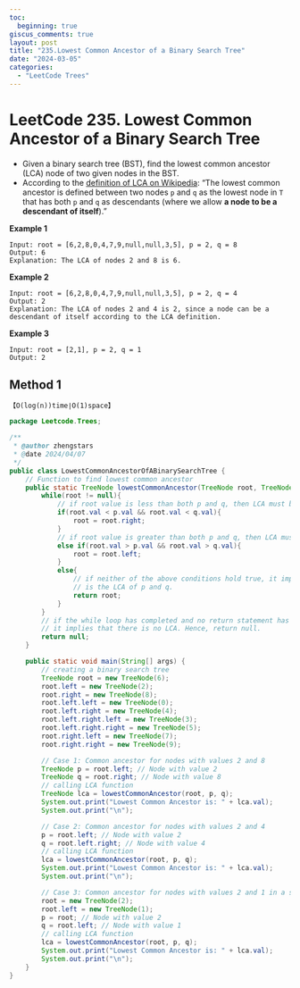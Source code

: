```yaml
---
toc:
  beginning: true
giscus_comments: true
layout: post
title: "235.Lowest Common Ancestor of a Binary Search Tree"
date: "2024-03-05"
categories:
  - "LeetCode Trees"
---
```


# LeetCode 235. Lowest Common Ancestor of a Binary Search Tree 

- Given a binary search tree (BST), find the lowest common ancestor (LCA) node of two given nodes in the BST.
- According to the [definition of LCA on Wikipedia](https://en.wikipedia.org/wiki/Lowest_common_ancestor): “The lowest common ancestor is defined between two nodes `p` and `q` as the lowest node in `T` that has both `p` and `q` as descendants (where we allow **a node to be a descendant of itself**).”

**Example 1**

```
Input: root = [6,2,8,0,4,7,9,null,null,3,5], p = 2, q = 8
Output: 6
Explanation: The LCA of nodes 2 and 8 is 6.
```

**Example 2**

```
Input: root = [6,2,8,0,4,7,9,null,null,3,5], p = 2, q = 4
Output: 2
Explanation: The LCA of nodes 2 and 4 is 2, since a node can be a descendant of itself according to the LCA definition.
```

**Example 3**

```
Input: root = [2,1], p = 2, q = 1
Output: 2
```

## Method 1

```tex
【O(log(n))time∣O(1)space】
```

```java
package Leetcode.Trees;

/**
 * @author zhengstars
 * @date 2024/04/07
 */
public class LowestCommonAncestorOfABinarySearchTree {
    // Function to find lowest common ancestor 
    public static TreeNode lowestCommonAncestor(TreeNode root, TreeNode p, TreeNode q) {
        while(root != null){
            // if root value is less than both p and q, then LCA must be in the right subtree.
            if(root.val < p.val && root.val < q.val){
                root = root.right;
            }
            // if root value is greater than both p and q, then LCA must be in the left subtree.
            else if(root.val > p.val && root.val > q.val){
                root = root.left;
            }
            else{
                // if neither of the above conditions hold true, it implies the current node 
                // is the LCA of p and q.
                return root;
            }
        }
        // if the while loop has completed and no return statement has been hit, 
        // it implies that there is no LCA. Hence, return null.
        return null;
    }

    public static void main(String[] args) {
        // creating a binary search tree
        TreeNode root = new TreeNode(6);
        root.left = new TreeNode(2);
        root.right = new TreeNode(8);
        root.left.left = new TreeNode(0);
        root.left.right = new TreeNode(4);
        root.left.right.left = new TreeNode(3);
        root.left.right.right = new TreeNode(5);
        root.right.left = new TreeNode(7);
        root.right.right = new TreeNode(9);

        // Case 1: Common ancestor for nodes with values 2 and 8
        TreeNode p = root.left; // Node with value 2
        TreeNode q = root.right; // Node with value 8
        // calling LCA function
        TreeNode lca = lowestCommonAncestor(root, p, q);
        System.out.print("Lowest Common Ancestor is: " + lca.val);
        System.out.print("\n");

        // Case 2: Common ancestor for nodes with values 2 and 4
        p = root.left; // Node with value 2
        q = root.left.right; // Node with value 4
        // calling LCA function
        lca = lowestCommonAncestor(root, p, q);
        System.out.print("Lowest Common Ancestor is: " + lca.val);
        System.out.print("\n");

        // Case 3: Common ancestor for nodes with values 2 and 1 in a smaller tree
        root = new TreeNode(2);
        root.left = new TreeNode(1);
        p = root; // Node with value 2
        q = root.left; // Node with value 1
        // calling LCA function
        lca = lowestCommonAncestor(root, p, q);
        System.out.print("Lowest Common Ancestor is: " + lca.val);
        System.out.print("\n");
    }
}
```

